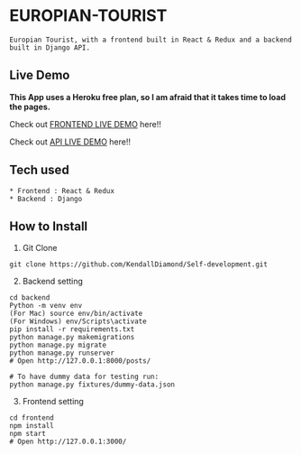# EUROPIAN-TOURIST

```
Europian Tourist, with a frontend built in React & Redux and a backend built in Django API.
```

## Live Demo

**This App uses a Heroku free plan, so I am afraid that it takes time to load the pages.**

Check out [FRONTEND LIVE DEMO](https://frontend-europian-tourists.herokuapp.com/) here!!

Check out [API LIVE DEMO](https://backend-europian-tourists.herokuapp.com/) here!!

## Tech used

```
* Frontend : React & Redux
* Backend : Django
```

## How to Install

1. Git Clone

```
git clone https://github.com/KendallDiamond/Self-development.git
```

2. Backend setting

```
cd backend
Python -m venv env
(For Mac) source env/bin/activate
(For Windows) env/Scripts\activate
pip install -r requirements.txt
python manage.py makemigrations
python manage.py migrate
python manage.py runserver
# Open http://127.0.0.1:8000/posts/

# To have dummy data for testing run:
python manage.py fixtures/dummy-data.json
```

3. Frontend setting

```
cd frontend
npm install
npm start
# Open http://127.0.0.1:3000/
```
